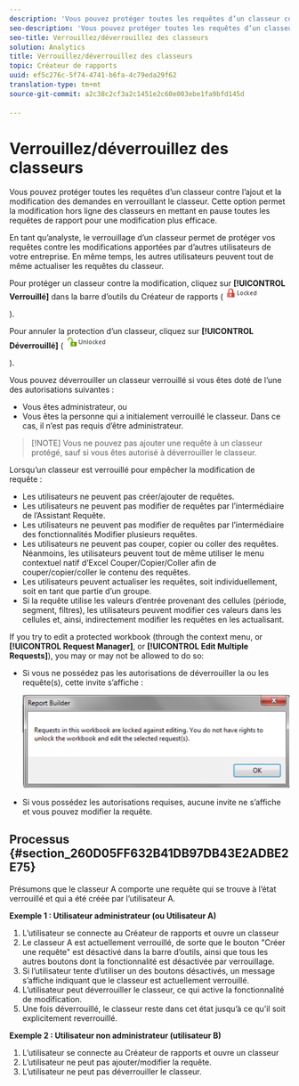 ```yaml
---
description: 'Vous pouvez protéger toutes les requêtes d’un classeur contre l’ajout et la modification des demandes en verrouillant le classeur. Cette option permet la modification hors ligne des classeurs en mettant en pause toutes les requêtes de rapport pour une modification plus efficace. '
seo-description: 'Vous pouvez protéger toutes les requêtes d’un classeur contre l’ajout et la modification des demandes en verrouillant le classeur. Cette option permet la modification hors ligne des classeurs en mettant en pause toutes les requêtes de rapport pour une modification plus efficace. '
seo-title: Verrouillez/déverrouillez des classeurs
solution: Analytics
title: Verrouillez/déverrouillez des classeurs
topic: Créateur de rapports
uuid: ef5c276c-5f74-4741-b6fa-4c79eda29f62
translation-type: tm+mt
source-git-commit: a2c38c2cf3a2c1451e2c60e003ebe1fa9bfd145d

---
```



# Verrouillez/déverrouillez des classeurs

Vous pouvez protéger toutes les requêtes d’un classeur contre l’ajout et la modification des demandes en verrouillant le classeur. Cette option permet la modification hors ligne des classeurs en mettant en pause toutes les requêtes de rapport pour une modification plus efficace. 

En tant qu’analyste, le verrouillage d’un classeur permet de protéger vos requêtes contre les modifications apportées par d’autres utilisateurs de votre entreprise. En même temps, les autres utilisateurs peuvent tout de même actualiser les requêtes du classeur.

Pour protéger un classeur contre la modification, cliquez sur **[!UICONTROL Verrouillé]** dans la barre d’outils du Créateur de rapports ( ![](assets/locked_icon.png)

).

Pour annuler la protection d’un classeur, cliquez sur **[!UICONTROL Déverrouillé]** ( ![](assets/unlocked_icon.png)

).

Vous pouvez déverrouiller un classeur verrouillé si vous êtes doté de l’une des autorisations suivantes :

* Vous êtes administrateur, ou
* Vous êtes la personne qui a initialement verrouillé le classeur. Dans ce cas, il n’est pas requis d’être administrateur.

> [!NOTE] Vous ne pouvez pas ajouter une requête à un classeur protégé, sauf si vous êtes autorisé à déverrouiller le classeur.

Lorsqu’un classeur est verrouillé pour empêcher la modification de requête :

* Les utilisateurs ne peuvent pas créer/ajouter de requêtes.
* Les utilisateurs ne peuvent pas modifier de requêtes par l’intermédiaire de l’Assistant Requête.
* Les utilisateurs ne peuvent pas modifier de requêtes par l’intermédiaire des fonctionnalités Modifier plusieurs requêtes.
* Les utilisateurs ne peuvent pas couper, copier ou coller des requêtes. Néanmoins, les utilisateurs peuvent tout de même utiliser le menu contextuel natif d’Excel Couper/Copier/Coller afin de couper/copier/coller le contenu des requêtes.
* Les utilisateurs peuvent actualiser les requêtes, soit individuellement, soit en tant que partie d’un groupe.
* Si la requête utilise les valeurs d’entrée provenant des cellules (période, segment, filtres), les utilisateurs peuvent modifier ces valeurs dans les cellules et, ainsi, indirectement modifier les requêtes en les actualisant.

If you try to edit a protected workbook (through the context menu, or **[!UICONTROL Request Manager]**, or **[!UICONTROL Edit Multiple Requests]**), you may or may not be allowed to do so:

* Si vous ne possédez pas les autorisations de déverrouiller la ou les requête(s), cette invite s’affiche :

   ![](assets/locked_workbook_error.png)

* Si vous possédez les autorisations requises, aucune invite ne s’affiche et vous pouvez modifier la requête.

## Processus {#section_260D05FF632B41DB97DB43E2ADBE2E75}

Présumons que le classeur A comporte une requête qui se trouve à l’état verrouillé et qui a été créée par l’utilisateur A.

**Exemple 1 : Utilisateur administrateur (ou Utilisateur A)**

1. L’utilisateur se connecte au Créateur de rapports et ouvre un classeur 
1. Le classeur A est actuellement verrouillé, de sorte que le bouton "Créer une requête" est désactivé dans la barre d’outils, ainsi que tous les autres boutons dont la fonctionnalité est désactivée par verrouillage.
1. Si l’utilisateur tente d’utiliser un des boutons désactivés, un message s’affiche indiquant que le classeur est actuellement verrouillé.
1. L’utilisateur peut déverrouiller le classeur, ce qui active la fonctionnalité de modification.
1. Une fois déverrouillé, le classeur reste dans cet état jusqu’à ce qu’il soit explicitement reverrouillé.

**Exemple 2 : Utilisateur non administrateur (utilisateur B)**

1. L’utilisateur se connecte au Créateur de rapports et ouvre un classeur 
1. L’utilisateur ne peut pas ajouter/modifier la requête.
1. L’utilisateur ne peut pas déverrouiller le classeur.

